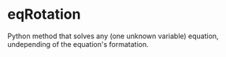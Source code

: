 # eqRotation
Python method that solves any (one unknown variable) equation, undepending of the equation's formatation.
